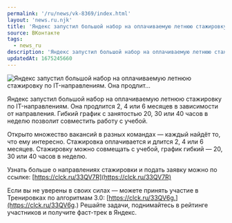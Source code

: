 ```yaml
---
permalink: '/ru/news/vk-8369/index.html'
layout: 'news.ru.njk'
title: 'Яндекс запустил большой набор на оплачиваемую летнюю стажировку по IT-направлениям. Она продлит…'
source: ВКонтакте
tags:
  - news_ru
description: 'Яндекс запустил большой набор на оплачиваемую летнюю стажировку по IT-направлениям. Она продлит…'
updatedAt: 1675245660
---
```

![Яндекс запустил большой набор на оплачиваемую летнюю стажировку по IT-направлениям. Она продлит…](https://sun1-47.userapi.com/impg/Sk2GNKB8zWBozDseeYiICMdy0BPOGieahno6xg/aHZyQtYfJ8Y.jpg?size=1024x728&quality=96&sign=385797b5a1cee034acf2b727737ee8cb&c_uniq_tag=E2vxRpdLMxCAgk8Z3gfP9gB8-CCk0sOejxwcQrLuFws&type=album)

Яндекс запустил большой набор на оплачиваемую летнюю стажировку по IT-направлениям. Она продлится 2, 4 или 6 месяцев в зависимости от направления. Гибкий график с занятостью 20, 30 или 40 часов в неделю позволит совместить работу с учебой.

Открыто множество вакансий в разных командах — каждый найдёт то, что ему интересно.
Стажировка оплачивается и длится 2, 4 или 6 месяцев. Стажировку можно совмещать с учебой, график гибкий — 20, 30 или 40 часов в неделю.

Узнать больше о направлениях стажировки и подать заявку можно по ссылке: [https://clck.ru/33QV7R](https://clck.ru/33QV7R)

Если вы не уверены в своих силах — можете принять участие в Тренировках по алгоритмам 3.0: [https://clck.ru/33QV6g.](https://clck.ru/33QV6g.) Решайте задачи, поднимайтесь в рейтинге участников и получите фаст-трек в Яндекс.
